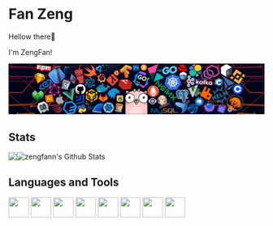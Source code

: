 # Fan Zeng

Hellow there👋

 I'm ZengFan!

![image](https://github.com/zengfann/zengfann/blob/main/icons/header_1.png)

## Stats
<p algin="center">
<img align="left" src="https://github-readme-stats.vercel.app/api/top-langs/?username=zengfann&hide_langs_below=1&theme=default&line_height=27&layout=compact" />
<img align="" src="https://github-readme-stats.vercel.app/api?username=zengfann&show_icons=true&count_private=true&include_all_commits=true&line_height=21" alt="zengfann's Github Stats" />
</p>

## Languages and Tools

<p>
<img src="https://cdn.jsdelivr.net/gh/devicons/devicon/icons/vscode/vscode-original.svg" width="40" height="40"/>
<img src="https://cdn.jsdelivr.net/gh/devicons/devicon/icons/jetbrains/jetbrains-original.svg" width="40" height="40"/>
<img src="https://cdn.jsdelivr.net/gh/devicons/devicon/icons/go/go-original.svg" width="40" height="40"/>
<img src="https://cdn.jsdelivr.net/gh/devicons/devicon/icons/python/python-original.svg" width="40" height="40"/>
<img src="https://cdn.jsdelivr.net/gh/devicons/devicon/icons/javascript/javascript-original.svg" width="40" height="40"/>
<img src="https://cdn.jsdelivr.net/gh/devicons/devicon/icons/c/c-original.svg" width="40" height="40"/>
<img src="https://cdn.jsdelivr.net/gh/devicons/devicon/icons/nodejs/nodejs-original.svg" width="40" height="40"/>
<img src="https://cdn.jsdelivr.net/gh/devicons/devicon/icons/git/git-original.svg" width="40" height="40"/>
</p>

